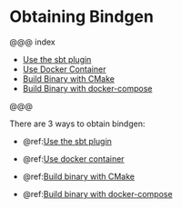 # Obtaining Bindgen

@@@ index

* [Use the sbt plugin](sbt-plugin.md)
* [Use Docker Container](docker-container.md)
* [Build Binary with CMake](cmake.md)
* [Build Binary with docker-compose](docker-compose.md)

@@@

There are 3 ways to obtain bindgen:

 * @ref:[Use the sbt plugin](sbt-plugin.md)

 * @ref:[Use docker container](docker-container.md)
 
 * @ref:[Build binary with CMake](cmake.md)
 
 * @ref:[Build binary with docker-compose](docker-compose.md)
